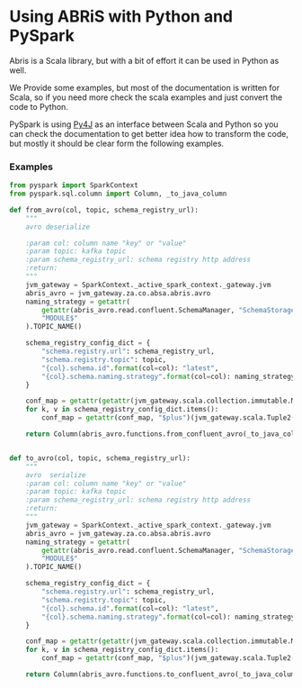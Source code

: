 # Using ABRiS with Python and PySpark
Abris is a Scala library, but with a bit of effort it can be used in Python as well.

We Provide some examples, but most of the documentation is written for Scala, so if you need more check the scala examples and just convert the code to Python.

PySpark is using [Py4J](https://www.py4j.org/) as an interface between Scala and Python so you can check the documentation to get better idea how to transform the code, 
but mostly it should be clear form the following examples.

### Examples
```Python
from pyspark import SparkContext
from pyspark.sql.column import Column, _to_java_column

def from_avro(col, topic, schema_registry_url):
    """
    avro deserialize

    :param col: column name "key" or "value"
    :param topic: kafka topic
    :param schema_registry_url: schema registry http address
    :return:
    """
    jvm_gateway = SparkContext._active_spark_context._gateway.jvm
    abris_avro = jvm_gateway.za.co.absa.abris.avro
    naming_strategy = getattr(
        getattr(abris_avro.read.confluent.SchemaManager, "SchemaStorageNamingStrategies$"),
        "MODULE$"
    ).TOPIC_NAME()

    schema_registry_config_dict = {
        "schema.registry.url": schema_registry_url,
        "schema.registry.topic": topic,
        "{col}.schema.id".format(col=col): "latest",
        "{col}.schema.naming.strategy".format(col=col): naming_strategy
    }

    conf_map = getattr(getattr(jvm_gateway.scala.collection.immutable.Map, "EmptyMap$"), "MODULE$")
    for k, v in schema_registry_config_dict.items():
        conf_map = getattr(conf_map, "$plus")(jvm_gateway.scala.Tuple2(k, v))

    return Column(abris_avro.functions.from_confluent_avro(_to_java_column(col), conf_map))


def to_avro(col, topic, schema_registry_url):
    """
    avro  serialize
    :param col: column name "key" or "value"
    :param topic: kafka topic
    :param schema_registry_url: schema registry http address
    :return:
    """
    jvm_gateway = SparkContext._active_spark_context._gateway.jvm
    abris_avro = jvm_gateway.za.co.absa.abris.avro
    naming_strategy = getattr(
        getattr(abris_avro.read.confluent.SchemaManager, "SchemaStorageNamingStrategies$"),
        "MODULE$"
    ).TOPIC_NAME()

    schema_registry_config_dict = {
        "schema.registry.url": schema_registry_url,
        "schema.registry.topic": topic,
        "{col}.schema.id".format(col=col): "latest", 
        "{col}.schema.naming.strategy".format(col=col): naming_strategy
    }

    conf_map = getattr(getattr(jvm_gateway.scala.collection.immutable.Map, "EmptyMap$"), "MODULE$")
    for k, v in schema_registry_config_dict.items():
        conf_map = getattr(conf_map, "$plus")(jvm_gateway.scala.Tuple2(k, v))

    return Column(abris_avro.functions.to_confluent_avro(_to_java_column(col), conf_map))
```
